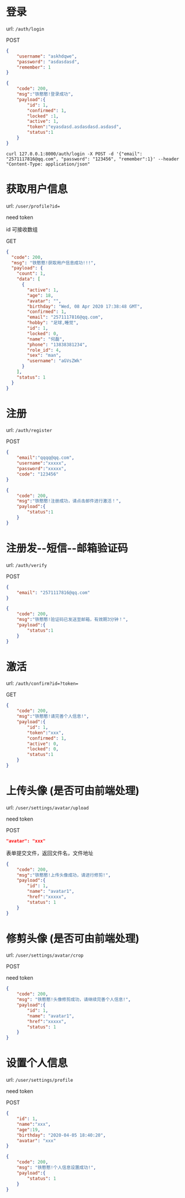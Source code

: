 # 登录

url: `/auth/login`

POST

```json
{
    "username": "askhdqwe",
    "password": "asdasdasd",
    "remember": 1
}
```

```json
{
    "code": 200,
    "msg":"铁憨憨!登录成功",
    "payload":{
        "id": 1,
        "confirmed": 1,
        "locked" :1,
        "active": 1,
        "token":"eyasdasd.asdasdasd.asdasd",
        "status":1
    }
}
```


`curl 127.0.0.1:8000/auth/login -X POST -d '{"email": "2571117816@qq.com", "password": "123456", "remember":1}' --header "Content-Type: application/json"`
# 获取用户信息

url: `/user/profile?id=`

need token

id 可接收数组

GET

```json
{
  "code": 200,
  "msg": "铁憨憨!获取用户信息成功!!!",
  "payload": {
    "count": 1,
    "data": [
      {
        "active": 1,
        "age": 18,
        "avatar": "",
        "birthday": "Wed, 08 Apr 2020 17:38:48 GMT",
        "confirmed": 1,
        "email": "2571117816@qq.com",
        "hobby": "足球,睡觉",
        "id": 1,
        "locked": 0,
        "name": "何磊",
        "phone": "13838381234",
        "role_id": 4,
        "sex": "man",
        "username": "aGVsZWk"
      }
    ],
    "status": 1
  }
}
```

# 注册

url: `/auth/register`

POST

```json
{
    "email":"qqqq@qq.com",
    "username":"xxxxx",
    "password":"xxxxx",
    "code": "123456"
}
```

```json
{
    "code": 200,
    "msg":"铁憨憨!注册成功，请点击邮件进行激活！",
    "payload":{
        "status":1
    }
}
```

# 注册发--短信--邮箱验证码

url: `/auth/verify`

POST

```json
{
    "email": "2571117816@qq.com"
}
```

```json
{
    "code": 200,
    "msg":"铁憨憨!验证码已发送至邮箱，有效期3分钟！",
    "payload":{
        "status":1
    }
}
```


# 激活

url: `/auth/confirm?id=?token=`

GET
```json
{
    "code": 200,
    "msg":"铁憨憨!请完善个人信息!",
    "payload":{
        "id": 1,
        "token":"xxx",
        "confirmed": 1,
        "active": 0,
        "locked": 0,
        "status":1
    }
}
```

# 上传头像  (是否可由前端处理)
url: `/user/settings/avatar/upload`

need token

POST
```json
"avatar": "xxx"
```

表单提交文件，返回文件名，文件地址

```json
{
    "code": 200,
    "msg":"铁憨憨!上传头像成功，请进行修剪!",
    "payload":{
        "id": 1,
        "name": "avatar1",
        "href":"xxxxx",
        "status": 1
    }
}
```

# 修剪头像 (是否可由前端处理)
url: `/user/settings/avatar/crop`

POST

need token

```json
{
    "code": 200,
    "msg": "铁憨憨!头像修剪成功，请继续完善个人信息!",
    "payload":{
        "id": 1,
        "name": "avatar1",
        "href":"xxxxx",
        "status": 1
    }
}
```


# 设置个人信息
url: `/user/settings/profile`

need token

POST
```json
{
    "id": 1,
    "name":"xxx",
    "age":19,
    "birthday": "2020-04-05 18:40:20",
    "avatar": "xxx"
}
```

```json
{
    "code": 200,
    "msg": "铁憨憨!个人信息设置成功!",
    "payload":{
        "status": 1
    }
}
```
